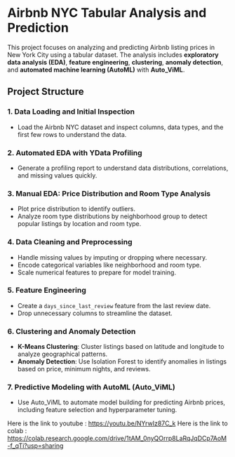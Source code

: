 # Airbnb NYC Tabular Analysis and Prediction

This project focuses on analyzing and predicting Airbnb listing prices in New York City using a tabular dataset. The analysis includes **exploratory data analysis (EDA)**, **feature engineering**, **clustering**, **anomaly detection**, and **automated machine learning (AutoML)** with **Auto_ViML**.


## Project Structure

### 1. **Data Loading and Initial Inspection**
   - Load the Airbnb NYC dataset and inspect columns, data types, and the first few rows to understand the data.

### 2. **Automated EDA with YData Profiling**
   - Generate a profiling report to understand data distributions, correlations, and missing values quickly.

### 3. **Manual EDA: Price Distribution and Room Type Analysis**
   - Plot price distribution to identify outliers.
   - Analyze room type distributions by neighborhood group to detect popular listings by location and room type.

### 4. **Data Cleaning and Preprocessing**
   - Handle missing values by imputing or dropping where necessary.
   - Encode categorical variables like neighborhood and room type.
   - Scale numerical features to prepare for model training.

### 5. **Feature Engineering**
   - Create a `days_since_last_review` feature from the last review date.
   - Drop unnecessary columns to streamline the dataset.

### 6. **Clustering and Anomaly Detection**
   - **K-Means Clustering**: Cluster listings based on latitude and longitude to analyze geographical patterns.
   - **Anomaly Detection**: Use Isolation Forest to identify anomalies in listings based on price, minimum nights, and reviews.

### 7. **Predictive Modeling with AutoML (Auto_ViML)**
   - Use Auto_ViML to automate model building for predicting Airbnb prices, including feature selection and hyperparameter tuning.

Here is the link to youtube : https://youtu.be/NYrwIz87C_k
Here is the link to colab : https://colab.research.google.com/drive/1tAM_0nyQOrrp8LaRqJqDCp7AoM-f_qTi?usp=sharing
